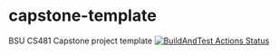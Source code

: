 # capstone-template
BSU CS481 Capstone project template
[![BuildAndTest Actions Status](https://github.com/cs481-ekh/s22-beima/actions/workflows/beima/badge.svg)](https://github.com/cs481-ekh/s22-beima/actions)
